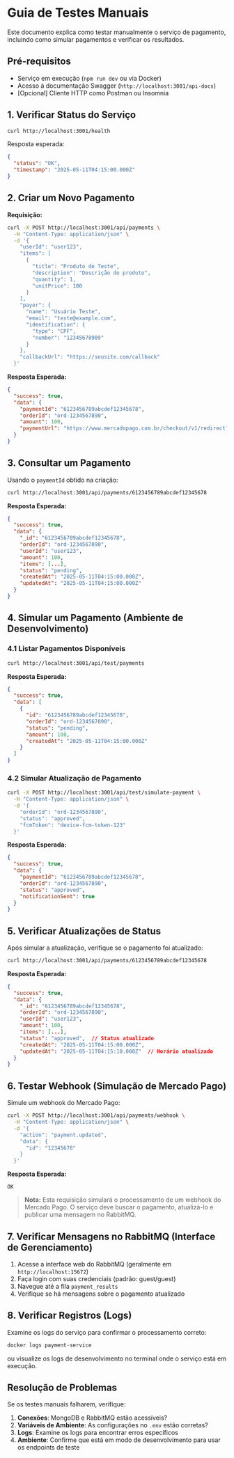 # Guia de Testes Manuais

Este documento explica como testar manualmente o serviço de pagamento, incluindo como simular pagamentos e verificar os resultados.

## Pré-requisitos

- Serviço em execução (`npm run dev` ou via Docker)
- Acesso à documentação Swagger (`http://localhost:3001/api-docs`)
- [Opcional] Cliente HTTP como Postman ou Insomnia

## 1. Verificar Status do Serviço

```bash
curl http://localhost:3001/health
```

Resposta esperada:
```json
{
  "status": "OK",
  "timestamp": "2025-05-11T04:15:00.000Z"
}
```

## 2. Criar um Novo Pagamento

**Requisição:**
```bash
curl -X POST http://localhost:3001/api/payments \
  -H "Content-Type: application/json" \
  -d '{
    "userId": "user123",
    "items": [
      {
        "title": "Produto de Teste",
        "description": "Descrição do produto",
        "quantity": 1,
        "unitPrice": 100
      }
    ],
    "payer": {
      "name": "Usuário Teste",
      "email": "teste@example.com",
      "identification": {
        "type": "CPF",
        "number": "12345678909"
      }
    },
    "callbackUrl": "https://seusite.com/callback"
  }'
```

**Resposta Esperada:**
```json
{
  "success": true,
  "data": {
    "paymentId": "6123456789abcdef12345678",
    "orderId": "ord-1234567890",
    "amount": 100,
    "paymentUrl": "https://www.mercadopago.com.br/checkout/v1/redirect?pref_id=123456789"
  }
}
```

## 3. Consultar um Pagamento

Usando o `paymentId` obtido na criação:

```bash
curl http://localhost:3001/api/payments/6123456789abcdef12345678
```

**Resposta Esperada:**
```json
{
  "success": true,
  "data": {
    "_id": "6123456789abcdef12345678",
    "orderId": "ord-1234567890",
    "userId": "user123",
    "amount": 100,
    "items": [...],
    "status": "pending",
    "createdAt": "2025-05-11T04:15:00.000Z",
    "updatedAt": "2025-05-11T04:15:00.000Z"
  }
}
```

## 4. Simular um Pagamento (Ambiente de Desenvolvimento)

### 4.1 Listar Pagamentos Disponíveis

```bash
curl http://localhost:3001/api/test/payments
```

**Resposta Esperada:**
```json
{
  "success": true,
  "data": [
    {
      "id": "6123456789abcdef12345678",
      "orderId": "ord-1234567890",
      "status": "pending",
      "amount": 100,
      "createdAt": "2025-05-11T04:15:00.000Z"
    }
  ]
}
```

### 4.2 Simular Atualização de Pagamento

```bash
curl -X POST http://localhost:3001/api/test/simulate-payment \
  -H "Content-Type: application/json" \
  -d '{
    "orderId": "ord-1234567890",
    "status": "approved",
    "fcmToken": "device-fcm-token-123"
  }'
```

**Resposta Esperada:**
```json
{
  "success": true,
  "data": {
    "paymentId": "6123456789abcdef12345678",
    "orderId": "ord-1234567890",
    "status": "approved",
    "notificationSent": true
  }
}
```

## 5. Verificar Atualizações de Status

Após simular a atualização, verifique se o pagamento foi atualizado:

```bash
curl http://localhost:3001/api/payments/6123456789abcdef12345678
```

**Resposta Esperada:**
```json
{
  "success": true,
  "data": {
    "_id": "6123456789abcdef12345678",
    "orderId": "ord-1234567890",
    "userId": "user123",
    "amount": 100,
    "items": [...],
    "status": "approved",  // Status atualizado
    "createdAt": "2025-05-11T04:15:00.000Z",
    "updatedAt": "2025-05-11T04:15:10.000Z"  // Horário atualizado
  }
}
```

## 6. Testar Webhook (Simulação de Mercado Pago)

Simule um webhook do Mercado Pago:

```bash
curl -X POST http://localhost:3001/api/payments/webhook \
  -H "Content-Type: application/json" \
  -d '{
    "action": "payment.updated",
    "data": {
      "id": "12345678"
    }
  }'
```

**Resposta Esperada:**
```
OK
```

> **Nota:** Esta requisição simulará o processamento de um webhook do Mercado Pago. O serviço deve buscar o pagamento, atualizá-lo e publicar uma mensagem no RabbitMQ.

## 7. Verificar Mensagens no RabbitMQ (Interface de Gerenciamento)

1. Acesse a interface web do RabbitMQ (geralmente em `http://localhost:15672`)
2. Faça login com suas credenciais (padrão: guest/guest)
3. Navegue até a fila `payment_results`
4. Verifique se há mensagens sobre o pagamento atualizado

## 8. Verificar Registros (Logs)

Examine os logs do serviço para confirmar o processamento correto:

```bash
docker logs payment-service
```

ou visualize os logs de desenvolvimento no terminal onde o serviço está em execução.

## Resolução de Problemas

Se os testes manuais falharem, verifique:

1. **Conexões**: MongoDB e RabbitMQ estão acessíveis?
2. **Variáveis de Ambiente**: As configurações no `.env` estão corretas?
3. **Logs**: Examine os logs para encontrar erros específicos
4. **Ambiente**: Confirme que está em modo de desenvolvimento para usar os endpoints de teste
